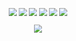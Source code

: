 <p align="center">
  <a><img src="https://img.shields.io/badge/-Python-366e9c?logo=Python&logoColor=ffffff&style=flat-square"/></a>
  <a><img src="https://img.shields.io/badge/-JavaScript-ac9137?logo=JavaScript&logoColor=ffffff&style=flat-square"/></a>
  <a><img src="https://img.shields.io/badge/-CSharp-83369c?logo=CSharp&logoColor=ffffff&style=flat-square"/></a>
  <a><img src="https://img.shields.io/badge/-PHP-777bb3?logo=PHP&logoColor=ffffff&style=flat-square"/></a>
  <a><img src="https://img.shields.io/badge/-GO-0aa3c9?logo=GO&logoColor=ffffff&style=flat-square"/></a>
  <a><img src="https://img.shields.io/badge/-Java-e88f20?logo=Java&logoColor=ffffff&style=flat-square"/></a>
</p>

<p align="center">
  <img
    src="https://github-readme-stats.vercel.app/api/top-langs/?username=Astagnar&langs_count=9&line_height=35&theme=react&layout=compact&border_color=57a5fe"
  />
</p>

